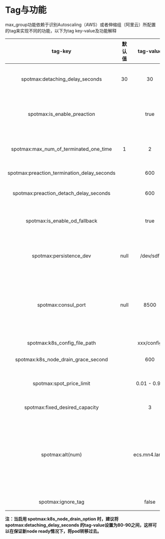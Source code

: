 # Tag与功能

max\_group功能依赖于识别Autoscaling（AWS）或者伸缩组（阿里云）所配置的tag来实现不同的功能，以下为tag key-value及功能解释

|                     tag-key                    |  默认值 |   tag-value   |                                                                                                                       功能                                                                                                                       |      版本支持     |
| :--------------------------------------------: | :--: | :-----------: | :--------------------------------------------------------------------------------------------------------------------------------------------------------------------------------------------------------------------------------------------: | :-----------: |
|        spotmax:detaching\_delay\_seconds       |  30  |       30      |                                                                                                   当触发spot回收时，间隔多少秒后，将被回收机器从asg中detach，默认为30秒                                                                                                   |    Lite/Pro   |
|          spotmax:is\_enable\_preaction         |      |      true     |                                                                                       增加此tag为开启集群防退化功能，此功能为预测即将被回收的机器，并提前进行更替机型操作，tag-value为true表示为开启此功能                                                                                       |    Lite/Pro   |
|   spotmax:max\_num\_of\_terminated\_one\_time  |   1  |       2       |                                                                                                     集群防退化功能一次关闭的最大机器数，替换机器执行分批替换，每次替换的最大数量                                                                                                     |    Lite/Pro   |
| spotmax:preaction\_termination\_delay\_seconds |      |      600      |                                                                                                             集群防退化功能执行terminate间隔时间                                                                                                             |    Lite/Pro   |
|    spotmax:preaction\_detach\_delay\_seconds   |      |      600      |                                                                                                       集群防退化功能中，将被替换机器间隔多少秒后，会被detach出asg                                                                                                       |    Lite/Pro   |
|        spotmax:is\_enable\_od\_fallback        |      |      true     |                                                                                                此tag-value为true表示，在前述中断预补偿机制中，当竞价实例无法获取时，会用按需实例补充                                                                                               |    Lite/Pro   |
|            spotmax:persistence\_dev            | null |    /dev/sdf   |                                                                                        添加此tag可以进行ebs的漂移，无默认值，tag-value为非root盘在instance上的映射路径，暂时仅aws平台支持                                                                                        |      Pro      |
|              spotmax:consul\_port              | null |      8500     |                                                                   配置此参数为consul支持，无默认值，tag-value为consul agent本地端口号 在实例中断并经过detaching\_delay\_seconds时间后，该实例将会从consul的服务发现列表中移除                                                                  |      Pro      |
|         spotmax:k8s\_config\_file\_path        |      |   xxx/config  |                                                                                                        kubernetes 配置文件，用于把权限赋给max group                                                                                                        |      Pro      |
|     spotmax:k8s\_node\_drain\_grace\_second    |      |      600      |                                                                                                                 node下的pod移出延迟时间                                                                                                                |      Pro      |
|           spotmax:spot\_price\_limit           |      |  0.01 - 0.99  |                                                                                              spot价格限制，例如 0.9， 当spot机型价格超过按需机型价格的90%，从替换机型列表中移出这个机型                                                                                             |  ali Lite/Pro |
|        spotmax:fixed\_desired\_capacity        |      |       3       |                                                                                                                 重新设置伸缩组的机器的期望值                                                                                                                 |      Pro      |
|                spotmax:alt(num)                |      | ecs.mn4.large | <p>用于当伸缩组内的机器没有时，用额外的机器来替换，例子：</p><p>(<strong>key</strong>:spotmax:alt<strong>1</strong></p><p><strong>value</strong>:ecs.mn4.large)</p><p>(<strong>key</strong>:spotmax:alt<strong>2</strong></p><p><strong>value</strong>:ecs.n2.medium)</p> |      Pro      |
|               spotmax:ignore\_tag              |      |     false     |                                                                                                        当tag-value为true时，maxGroup不管理此伸缩组                                                                                                        |      Pro      |

**注：当启用 spotmax:k8s\_node\_drain\_option 时，建议将spotmax:detaching\_delay\_seconds 的tag-value设置为80-90之间，这样可以在保证新node ready情况下，将pod转移过去。**
